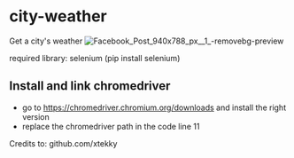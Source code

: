 # city-weather
Get a city's weather
![Facebook_Post_940x788_px__1_-removebg-preview](https://user-images.githubusercontent.com/98614666/156942647-88516c54-1645-4cff-848a-bc24c8cc5b19.png)

required library: selenium (pip install selenium)

## Install and link chromedriver
- go to https://chromedriver.chromium.org/downloads and install the right version
- replace the chromedriver path in the code line 11

Credits to: github.com/xtekky

